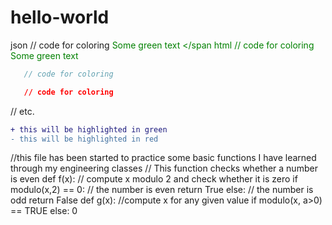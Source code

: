 # hello-world
json
   // code for coloring
<span style="color: green"> Some green text </span
html
   // code for coloring
<font color="green"> Some green text </font>
```js
   // code for coloring
```
```css
   // code for coloring
```
// etc.
```diff
+ this will be highlighted in green
- this will be highlighted in red
```
//this file has been started to practice some basic functions I have learned through my engineering classes
// This function checks whether a number is even
def f(x):
  // compute x modulo 2 and check whether it is zero
  if modulo(x,2) == 0:
    // the number is even
    return True
  else:
    // the number is odd
    return False
def g(x):
  //compute x for any given value 
  if modulo(x, a>0) == TRUE
  else:
  0
  
